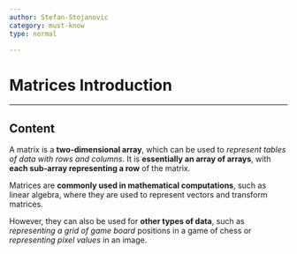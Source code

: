 ```yaml
---
author: Stefan-Stojanovic
category: must-know
type: normal

---
```


# Matrices Introduction

---

## Content

A matrix is a **two-dimensional array**, which can be used to *represent tables of data with rows and columns*. It is **essentially an array of arrays**, with **each sub-array representing a row** of the matrix.

Matrices are **commonly used in mathematical computations**, such as linear algebra, where they are used to represent vectors and transform matrices. 

However, they can also be used for **other types of data**, such as *representing a grid of game board* positions in a game of chess or *representing pixel values* in an image.